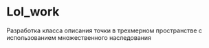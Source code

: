# Lol_work
Разработка класса описания точки в трехмерном пространстве с использованием множественного наследования
